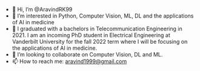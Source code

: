 - 👋 Hi, I’m @AravindRK99
- 👀 I’m interested in Python, Computer Vision, ML, DL and the applications of AI in medicine
- 🌱 I graduated with a bachelors in Telecommunication Engineering in 2021. I am an incoming PhD student in Electrical Engineering at Vanderbilt University for the fall      2022 term where I will be focusing on the applications of AI in medicine.
- 💞️ I’m looking to collaborate on Computer Vision, DL and ML.
- 📫 How to reach me: aravind1999@gmail.com

<!---
AravindRK99/AravindRK99 is a ✨ special ✨ repository because its `README.md` (this file) appears on your GitHub profile.
You can click the Preview link to take a look at your changes.
--->
